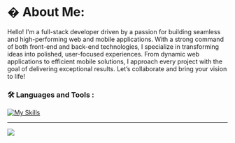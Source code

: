 # � About Me:
Hello! I'm a full-stack developer driven by a passion for building seamless and high-performing web and mobile applications. With a strong command of both front-end and back-end technologies, I specialize in transforming ideas into polished, user-focused experiences. From dynamic web applications to efficient mobile solutions, I approach every project with the goal of delivering exceptional results. Let’s collaborate and bring your vision to life!


### :hammer_and_wrench: Languages and Tools :

[![My Skills](https://skillicons.dev/icons?i=python,aws,rails,ruby,mongodb,postgres,git,js,html,bootstrap,tailwind,react,azure,c#)](https://skillicons.dev)

---
[![](https://visitcount.itsvg.in/api?id=lucifer-kan&icon=0&color=0)](https://visitcount.itsvg.in)

<!-- Proudly created with GPRM ( https://gprm.itsvg.in ) -->
